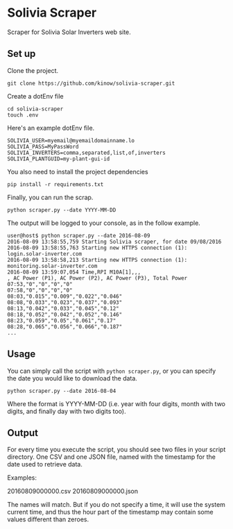 # Solivia Scraper

Scraper for Solivia Solar Inverters web site.

## Set up

Clone the project.

    git clone https://github.com/kinow/solivia-scraper.git

Create a dotEnv file

    cd solivia-scraper
    touch .env

Here's an example dotEnv file.

```
SOLIVIA_USER=myemail@myemaildomainname.lo
SOLIVIA_PASS=MyPassWord
SOLIVIA_INVERTERS=comma,separated,list,of,inverters
SOLIVIA_PLANTGUID=my-plant-gui-id
```

You also need to install the project dependencies

    pip install -r requirements.txt

Finally, you can run the scrap.

    python scraper.py --date YYYY-MM-DD

The output will be logged to your console, as in the follow example.

```
user@host$ python scraper.py --date 2016-08-09
2016-08-09 13:58:55,759 Starting Solivia scraper, for date 09/08/2016
2016-08-09 13:58:55,763 Starting new HTTPS connection (1): login.solar-inverter.com
2016-08-09 13:58:58,213 Starting new HTTPS connection (1): monitoring.solar-inverter.com
2016-08-09 13:59:07,054 Time,RPI M10A[1],,,
, AC Power (P1), AC Power (P2), AC Power (P3), Total Power
07:53,"0","0","0","0"
07:58,"0","0","0","0"
08:03,"0.015","0.009","0.022","0.046"
08:08,"0.033","0.023","0.037","0.093"
08:13,"0.042","0.033","0.045","0.12"
08:18,"0.052","0.042","0.052","0.146"
08:23,"0.059","0.05","0.061","0.17"
08:28,"0.065","0.056","0.066","0.187"
...
```

## Usage

You can simply call the script with `python scraper.py`, or you can specify the date
you would like to download the data.

    python scraper.py --date 2016-08-04

Where the format is YYYY-MM-DD (i.e. year with four digits, month with two digits, and
finally day with two digits too).

## Output

For every time you execute the script, you should see two files in your script directory.
One CSV and one JSON file, named with the timestamp for the date used to retrieve data.

Examples:

20160809000000.csv
20160809000000.json

The names will match. But if you do not specify a time, it will use the system current
time, and thus the hour part of the timestamp may contain some values different
than zeroes.
